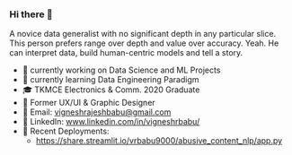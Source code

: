 ### Hi there 👋

A novice data generalist with no significant depth in any particular slice. This person prefers range over depth and value over accuracy. Yeah. He can interpret data, build human-centric models and tell a story.
- 🔭 currently working on Data Science and ML Projects
- 🌱 currently learning Data Engineering Paradigm
- 🎓 TKMCE Electronics & Comm. 2020 Graduate
- 🎨 Former UX/UI & Graphic Designer 
- 🔔 Email: vigneshrajeshbabu@gmail.com
- 🔷 LinkedIn: www.linkedin.com/in/vigneshrbabu/
- 🚀 Recent Deployments: 
    - https://share.streamlit.io/vrbabu9000/abusive_content_nlp/app.py
<!--
**vrbabu9000/vrbabu9000** is a ✨ _special_ ✨ repository because its `README.md` (this file) appears on your GitHub profile.

Here are some ideas to get you started:

- 🔭 I’m currently working on ...
- 🌱 I’m currently learning ...
- 👯 I’m looking to collaborate on ...
- 🤔 I’m looking for help with ...
- 💬 Ask me about ...
- 📫 How to reach me: ...
- 😄 Pronouns: ...
- ⚡ Fun fact: ...
-->
